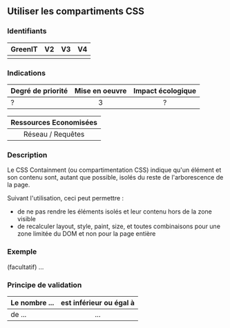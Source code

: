 ## Utiliser les compartiments CSS

### Identifiants

| GreenIT |  V2  |  V3  |  V4  |
|:-------:|:----:|:----:|:----:|
|      |   |   |      |

### Indications

| Degré de priorité |      Mise en oeuvre       |  Impact écologique    | 
|-------------------|:-------------------------:|:---------------------:|
|   ?     |     3             |            ?       | 

|Ressources Economisées                                      |
|:----------------------------------------------------------:|
|Réseau / Requêtes    |

### Description

Le CSS Containment (ou compartimentation CSS) indique qu'un élément et son contenu sont, autant que possible, isolés du reste de l'arborescence de la page.

Suivant l'utilisation, ceci peut permettre :
- de ne pas rendre les éléments isolés et leur contenu hors de la zone visible
- de recalculer layout, style, paint, size, et toutes combinaisons pour une zone limitée du DOM et non pour la page entière

### Exemple

(facultatif) ...

### Principe de validation

| Le nombre ... |     est inférieur ou égal à   |  
|-------------------|:-------------------------:|
| de ...    |  ... |
